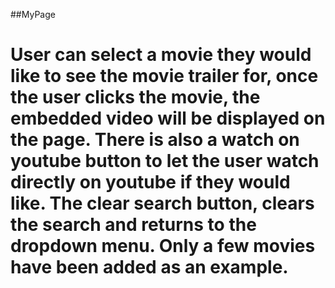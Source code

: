 ##MyPage

# User can select a movie they would like to see the movie trailer for, once the user clicks the movie, the embedded video will be displayed on the page. There is also a watch on youtube button to let the user watch directly on youtube if they would like. The clear search button, clears the search and returns to the dropdown menu. Only a few movies have been added as an example. 

